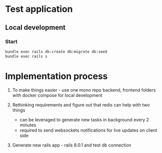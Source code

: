 # Test application

## Local development

### Start
```sh
bundle exec rails db:create db:migrate db:seed
bundle exec rails s
```

# Implementation process

1. To make things easier - use one mono repo backend, frontend folders with docker compose for local development

2. Rethinking requirements and figure out that redis can help with two things
    - can be leveraged to generate new tasks in background every 2 minutes
    - required to send websockets notifications for live updates on client side

4. Generate new rails app - rails 8.0.1 and test db connection
